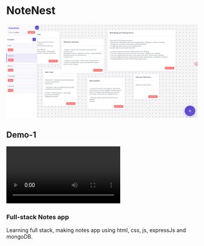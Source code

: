 # NoteNest
<img src="Images/NoteNest-App.png" alt="NoteNest" width="1000"/>

## Demo-1
![Demo-1](./Images/Demo-1.mp4)

### Full-stack Notes app

Learning full stack,  making notes app using html, css, js, expressJs and mongoDB.
